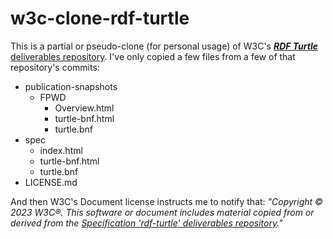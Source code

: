 # w3c-clone-rdf-turtle

This is a partial or pseudo-clone (for personal usage) of W3C's [**_RDF Turtle_** deliverables repository](../../w3c/rdf-turtle). I've only copied a few files from a few of that repository's commits:

- publication-snapshots
  - FPWD
    - Overview.html
    - turtle-bnf.html
    - turtle.bnf
- spec
  - index.html
  - turtle-bnf.html
  - turtle.bnf
- LICENSE.md

And then W3C's Document license instructs me to notify that:
_"Copyright © 2023 W3C®. This software or document includes material copied from or derived from the [_Specification 'rdf-turtle'_ deliverables repository](../w3c/rdf-turtle)."_
